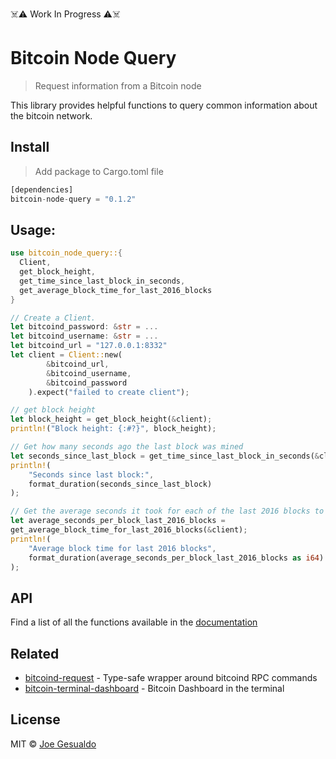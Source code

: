 ☠️⚠️ Work In Progress ⚠️☠️
# Bitcoin Node Query 
> Request information from a Bitcoin node

This library provides helpful functions to query common information about the bitcoin network.

## Install
> Add package to Cargo.toml file
```rust
[dependencies]
bitcoin-node-query = "0.1.2"
```

## Usage:
```rust
use bitcoin_node_query::{
  Client,
  get_block_height,
  get_time_since_last_block_in_seconds,
  get_average_block_time_for_last_2016_blocks
}

// Create a Client.
let bitcoind_password: &str = ...
let bitcoind_username: &str = ...
let bitcoind_url = "127.0.0.1:8332"
let client = Client::new(
        &bitcoind_url,
        &bitcoind_username,
        &bitcoind_password
    ).expect("failed to create client");

// get block height
let block_height = get_block_height(&client);
println!("Block height: {:#?}", block_height);

// Get how many seconds ago the last block was mined 
let seconds_since_last_block = get_time_since_last_block_in_seconds(&client);
println!(
    "Seconds since last block:",
    format_duration(seconds_since_last_block)
);

// Get the average seconds it took for each of the last 2016 blocks to be mined
let average_seconds_per_block_last_2016_blocks =
get_average_block_time_for_last_2016_blocks(&client);
println!(
    "Average block time for last 2016 blocks",
    format_duration(average_seconds_per_block_last_2016_blocks as i64)
);

```
## API

Find a list of all the functions available in the [documentation](https://docs.rs/bitcoin-node-query/0.1.2/bitcoin_node_query/)

## Related
- [bitcoind-request](https://github.com/joegesualdo/bitcoind-request) - Type-safe wrapper around bitcoind RPC commands
- [bitcoin-terminal-dashboard](https://github.com/joegesualdo/bitcoin-terminal-dashboard) - Bitcoin Dashboard in the terminal

## License
MIT © [Joe Gesualdo]()
